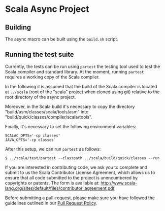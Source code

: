 Scala Async Project
===================

Building
--------

The async macro can be built using the `build.sh` script.

Running the test suite
----------------------

Currently, the tests can be run using `partest` the testing tool used
to test the Scala compiler and standard library. At the moment,
running `partest` requires a working copy of the Scala compiler.

In the following it is assumed that the build of the Scala compiler is
located at `../scala` (root of the "scala" project when cloned using
git) relative to the root directory of the async project.

Moreover, in the Scala build it's necessary to copy the directory
"build/asm/classes/scala/tools/asm" into
"build/quick/classes/compiler/scala/tools".

Finally, it's necessary to set the following environment variables:

```
SCALAC_OPTS='-cp classes'
JAVA_OPTS='-cp classes'
```

After this setup, we can run `partest` as follows:

```
$ ../scala/test/partest --classpath ../scala/build/quick/classes --run
```

If you are interested in contributing code, we ask you to complete and submit
to us the Scala Contributor License Agreement, which allows us to ensure that
all code submitted to the project is unencumbered by copyrights or patents.
The form is available at:
http://www.scala-lang.org/sites/default/files/contributor_agreement.pdf

Before submitting a pull-request, please make sure you have followed the guidelines
outlined in our [Pull Request Policy](https://github.com/scala/scala/wiki/Pull-Request-Policy).
